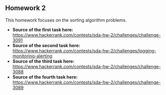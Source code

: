 ## Homework 2
This homework focuses on the sorting algorithm problems.
- **Source of the first task here:** https://www.hackerrank.com/contests/sda-hw-2/challenges/challenge-3091 
- **Source of the second task here:** https://www.hackerrank.com/contests/sda-hw-2/challenges/logging-monitoring-alerting
- **Source of the third task here:** https://www.hackerrank.com/contests/sda-hw-2/challenges/challenge-3088
- **Source of the fourth task here:** https://www.hackerrank.com/contests/sda-hw-2/challenges/challenge-3089
